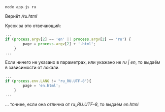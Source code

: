 ```chef
node app.js ru
```

Вернёт */ru.html*

Кусок за это отвечающий:

```javascript
...
if (process.argv[2] == 'en' || process.argv[2] == 'ru') {
        page = process.argv[2] + '.html';
    }
...
```

Если ничего не указано в параметрах, или укажано не *ru | en*, то выдаём в зависимости от локали.

```javascript
...
if (process.env.LANG != "ru_RU.UTF-8"){
        page = 'en.html';
    }
...
```

... точнее, если она отлична от *ru_RU.UTF-8*, то выдаём *en.html*